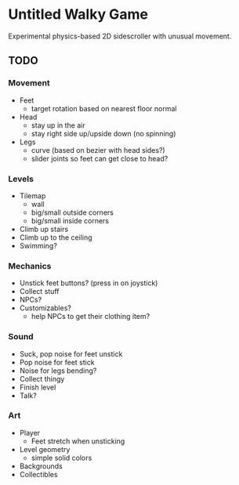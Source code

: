 # Untitled Walky Game

Experimental physics-based 2D sidescroller with unusual movement.

## TODO

### Movement
- Feet
	- target rotation based on nearest floor normal
- Head
	- stay up in the air
	- stay right side up/upside down (no spinning)
- Legs
	- curve (based on bezier with head sides?)
	- slider joints so feet can get close to head?

### Levels
- Tilemap
	- wall
	- big/small outside corners
	- big/small inside corners
- Climb up stairs
- Climb up to the ceiling
- Swimming?

### Mechanics
- Unstick feet buttons? (press in on joystick)
- Collect stuff
- NPCs?
- Customizables?
	- help NPCs to get their clothing item?

### Sound
- Suck, pop noise for feet unstick
- Pop noise for feet stick
- Noise for legs bending?
- Collect thingy
- Finish level
- Talk?

### Art
- Player
	- Feet stretch when unsticking
- Level geometry
	- simple solid colors
- Backgrounds
- Collectibles
